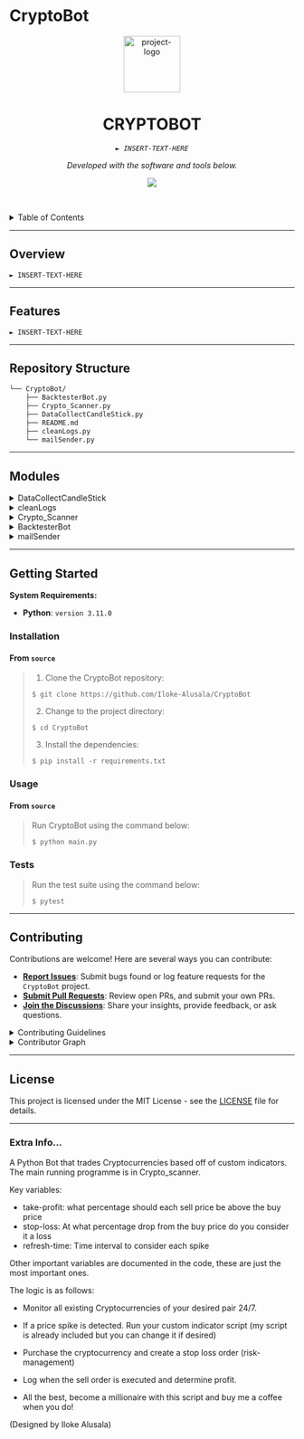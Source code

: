# CryptoBot

<p align="center">
  <img src="https://img.icons8.com/?size=512&id=55494&format=png" width="100" alt="project-logo">
</p>
<p align="center">
    <h1 align="center">CRYPTOBOT</h1>
</p>
<p align="center">
    <em><code>► INSERT-TEXT-HERE</code></em>
</p>
<p align="center">
	<!-- Shields.io badges not used with skill icons. --><p>
<p align="center">
		<em>Developed with the software and tools below.</em>
</p>
<p align="center">
	<a href="https://skillicons.dev">
		<img src="https://skillicons.dev/icons?i=md,py&theme=light">
	</a></p>

<br><!-- TABLE OF CONTENTS -->
<details>
  <summary>Table of Contents</summary><br>

- [ Overview](#-overview)
- [ Features](#-features)
- [ Repository Structure](#-repository-structure)
- [ Modules](#-modules)
- [ Getting Started](#-getting-started)
  - [ Installation](#-installation)
  - [ Usage](#-usage)
  - [ Tests](#-tests)
- [ Project Roadmap](#-project-roadmap)
- [ Contributing](#-contributing)
- [ License](#-license)
- [ Acknowledgments](#-acknowledgments)
</details>
<hr>

##  Overview

<code>► INSERT-TEXT-HERE</code>

---

##  Features

<code>► INSERT-TEXT-HERE</code>

---

##  Repository Structure

```sh
└── CryptoBot/
    ├── BacktesterBot.py
    ├── Crypto_Scanner.py
    ├── DataCollectCandleStick.py
    ├── README.md
    ├── cleanLogs.py
    └── mailSender.py
```

---

##  Modules

<details closed><summary>DataCollectCandleStick</summary>

| File                                                                                                          | Summary                         |
| ---                                                                                                           | ---                             |
| [DataCollectCandleStick.py](https://github.com/Iloke-Alusala/CryptoBot/blob/master/DataCollectCandleStick.py) | The `candlestick_data.py` script in this package facilitates the retrieval of historical CandleStick data from the Binance API. It offers methods to fetch data at different granularities and store it in pandas DataFrame format. The package aims to simplify the process of collecting and storing historical market data for further analysis and visualization.

## Features

- Retrieve CandleStick data for various trading pairs and time intervals.
- Store data in pandas DataFrame format for easy manipulation and analysis.
- Support for fetching compressed and uncompressed data.
- Flexible timestamp formatting for different analysis requirements.

## Usage

To utilize this package, follow these steps:

1. Import the package: `from candlestick_data import *`
2. Initialize a Binance client using your API keys.
3. Call the desired function to fetch CandleStick data, providing the required parameters (symbol pair, time interval, start time, end time).
4. Retrieve the data as a pandas DataFrame for further processing.

</details>

<details closed><summary>cleanLogs</summary>

| File                                                                                                          | Summary                         |
| ---                                                                                                           | ---                             |
| [cleanLogs.py](https://github.com/Iloke-Alusala/CryptoBot/blob/master/cleanLogs.py)                           | <code>► INSERT-TEXT-HERE</code> |

</details>

<details closed><summary>Crypto_Scanner</summary>

| File                                                                                                          | Summary                         |
| ---                                                                                                           | ---                             |
| [Crypto_Scanner.py](https://github.com/Iloke-Alusala/CryptoBot/blob/master/Crypto_Scanner.py)                 | The provided script (`log_analysis.py`) processes a log file (`CryptoLogging(Day4).txt`) containing trading data. It identifies unique trading blocks within the log file and stores them in a set, removing duplicates. The script utilizes marker delimiters to distinguish between different types of trading blocks.

## Features

- Extraction of unique trading blocks from a log file.
- Detection of specific markers to delineate trading blocks.
- Storage of unique trading blocks in a set for further analysis.

## Usage

To use this script, follow these steps:

1. Ensure that the log file (`CryptoLogging(Day4).txt`) is located in the same directory as the script.
2. Run the script using Python.
3. The script will analyze the log file and print out the unique trading blocks found within.
</details>

<details closed><summary>BacktesterBot</summary>

| File                                                                                                          | Summary                         |
| ---                                                                                                           | ---                             |
| [BacktesterBot.py](https://github.com/Iloke-Alusala/CryptoBot/blob/master/BacktesterBot.py)                   | The `cryptobot_price_data.py` script is designed to simplify the process of collecting and managing price data for cryptocurrencies. It provides functions to fetch historical price data, split the data based on currency pairs, and align the dataframes to ensure consistency for analysis. Additionally, the script offers functionalities to save the data to CSV files for future reference.

## Features

- Fetch historical price data for cryptocurrencies using the Yahoo Finance API.
- Split the dataframes based on currency pairs for individual analysis.
- Align the dataframes to ensure consistent lengths for comparative analysis.
- Save the processed data to CSV files for easy storage and retrieval.

## Usage

To utilize this script, follow these steps:

1. Import the necessary modules and packages: `import pandas as pd`, `import yfinance as yf`, etc.
2. Call the desired functions to fetch and process the price data as needed.
3. Save the processed data to CSV files for future reference or analysis.

</details>

<details closed><summary>mailSender</summary>

| File                                                                                                          | Summary                         |
| ---                                                                                                           | ---                             |
| [mailSender.py](https://github.com/Iloke-Alusala/CryptoBot/blob/master/mailSender.py)                         | A simple Python script to send emails using Gmail SMTP server.

## Installation

No installation required.

## Usage

1. Replace `gmail_address` and `app_password` with your Gmail email address and [App Password](https://support.google.com/accounts/answer/185833) respectively.

2. Set the `to_email`, `subject`, and `message` variables in the `send_email` function call to the desired values.

3. Run the script.

</details>

---

##  Getting Started

**System Requirements:**

* **Python**: `version 3.11.0`

###  Installation

<h4>From <code>source</code></h4>

> 1. Clone the CryptoBot repository:
>
> ```console
> $ git clone https://github.com/Iloke-Alusala/CryptoBot
> ```
>
> 2. Change to the project directory:
> ```console
> $ cd CryptoBot
> ```
>
> 3. Install the dependencies:
> ```console
> $ pip install -r requirements.txt
> ```

###  Usage

<h4>From <code>source</code></h4>

> Run CryptoBot using the command below:
> ```console
> $ python main.py
> ```

###  Tests

> Run the test suite using the command below:
> ```console
> $ pytest
> ```

---

##  Contributing

Contributions are welcome! Here are several ways you can contribute:

- **[Report Issues](https://github.com/Iloke-Alusala/CryptoBot/issues)**: Submit bugs found or log feature requests for the `CryptoBot` project.
- **[Submit Pull Requests](https://github.com/Iloke-Alusala/CryptoBot/blob/main/CONTRIBUTING.md)**: Review open PRs, and submit your own PRs.
- **[Join the Discussions](https://github.com/Iloke-Alusala/CryptoBot/discussions)**: Share your insights, provide feedback, or ask questions.

<details closed>
<summary>Contributing Guidelines</summary>

1. **Fork the Repository**: Start by forking the project repository to your github account.
2. **Clone Locally**: Clone the forked repository to your local machine using a git client.
   ```sh
   git clone https://github.com/Iloke-Alusala/CryptoBot
   ```
3. **Create a New Branch**: Always work on a new branch, giving it a descriptive name.
   ```sh
   git checkout -b new-feature-x
   ```
4. **Make Your Changes**: Develop and test your changes locally.
5. **Commit Your Changes**: Commit with a clear message describing your updates.
   ```sh
   git commit -m 'Implemented new feature x.'
   ```
6. **Push to github**: Push the changes to your forked repository.
   ```sh
   git push origin new-feature-x
   ```
7. **Submit a Pull Request**: Create a PR against the original project repository. Clearly describe the changes and their motivations.
8. **Review**: Once your PR is reviewed and approved, it will be merged into the main branch. Congratulations on your contribution!
</details>

<details closed>
<summary>Contributor Graph</summary>
<br>
<p align="center">
   <a href="https://github.com{/Iloke-Alusala/CryptoBot/}graphs/contributors">
      <img src="https://contrib.rocks/image?repo=Iloke-Alusala/CryptoBot">
   </a>
</p>
</details>

---

##  License

This project is licensed under the MIT License - see the [LICENSE](LICENSE) file for details.

---

### Extra Info...

A Python Bot that trades Cryptocurrencies based off of custom indicators. 
The main running programme is in Crypto_scanner.

Key variables:
- take-profit: what percentage should each sell price be above the buy price
- stop-loss: At what percentage drop from the buy price do you consider it a loss
- refresh-time: Time interval to consider each spike

Other important variables are documented in the code, these are just the most important ones.

The logic is as follows:
- Monitor all existing Cryptocurrencies of your desired pair 24/7.
- If a price spike is detected. Run your custom indicator script (my script is already included but you can change it if desired)
- Purchase the cryptocurrency and create a stop loss order (risk-management)
- Log when the sell order is executed and determine profit.

- All the best, become a millionaire with this script and buy me a coffee when you do!

  
(Designed by Iloke Alusala)
